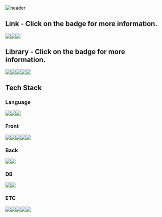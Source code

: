 ![header](https://capsule-render.vercel.app/api?type=waving&color=auto&height=200&section=header&text=Hello,I'm%20Aierse&fontSize=65)

## Link - Click on the badge for more information.

<div style="display:flex">
<a href="https://accessible-supernova-c7a.notion.site/7146b8d22aee45488825a58f3e2dbe6d"><img src="https://img.shields.io/badge/Portfolio-000000?logo=Notion&logoColor=white"/></a>
<a href="https://github.com/sponsors/Aierse"><img src="https://img.shields.io/badge/Sponsors-181717?logo=Github&logoColor=white"/></a>
<a href="https://aierse.github.io/blog"><img src="https://img.shields.io/badge/Blog-4FC08D?logo=Vue.JS&logoColor=white"/></a>
<!-- <a href="https://aierse.github.io/HTML-handbook"><img src="https://img.shields.io/badge/HTML%20handbook-61DAFB?logo=React&logoColor=white"/></a> -->
</div>

## Library - Click on the badge for more information.



<div style="display:flex">
<a href="https://github.com/Aierse/aierse-between"><img src="https://img.shields.io/badge/Between-자바스크립트%20Between-339933?logo=Node.js&logoColor=white"</a>
<a href="https://github.com/Aierse/vue3-use-pagination"><img src="https://img.shields.io/badge/usePagination-Vue3%20페이지네이션%20훅-4FC08D?logo=Vue.js&logoColor=white"</a>
<a href="https://github.com/Aierse/aierse-date-format"><img src="https://img.shields.io/badge/Date%20Format-Date%20as%20String%20Library-339933?logo=Node.js&logoColor=white"></a>
<a href="https://github.com/Aierse/aierse-json-extend"><img src="https://img.shields.io/badge/JSON%20Extend-Effective%20JSON%20Library-339933?logo=Node.js&logoColor=white"></a>
<a href="https://github.com/Aierse/Paginator.js"><img src="https://img.shields.io/badge/Paginator-페이지네이션%20라이브러리-F7DF1E?logo=JavaScript&logoColor=white"/></a>
</div>

## Tech Stack

### Language

<div style="display:flex">
<img src="https://img.shields.io/badge/JavaScript-F7DF1E?logo=JavaScript&logoColor=white"/>
<img src="https://img.shields.io/badge/TypeScript-skyblue?logo=typescript&logoColor=white"/>
<img src="https://img.shields.io/badge/python-3776AB?logo=python&logoColor=white"/>
</div>

### Front

<div style="display:flex">
<img src="https://img.shields.io/badge/HTML-E34F26?logo=HTML5&logoColor=white"/>
<img src="https://img.shields.io/badge/CSS-1572B6?logo=CSS3&logoColor=white"/>
<img src="https://img.shields.io/badge/SCSS-CC6699?logo=SASS&logoColor=white"/>
<img src="https://img.shields.io/badge/VueJS-4FC08D?logo=Vue.js&logoColor=white"/>
<img src="https://img.shields.io/badge/ReactJS-61DAFB?logo=React&logoColor=white"/>
</div>

### Back

<div style="display:flex">
<img src="https://img.shields.io/badge/NestJS-E0234E?logo=NestJS&logoColor=white"/>
<img src="https://img.shields.io/badge/Django-092E20?logo=Django&logoColor=white"/>
<!-- <img src="https://img.shields.io/badge/Laravel-FF2D20?logo=Laravel&logoColor=white"/> -->
</div>

### DB

<div style="display:flex">
<img src="https://img.shields.io/badge/MySQL-4479A1?logo=MySQL&logoColor=white"/>
<img src="https://img.shields.io/badge/Oracle DB-F80000?logo=Oracle&logoColor=white"/>
</div>

### ETC

<div style="display:flex">
<img src="https://img.shields.io/badge/Github-181717?logo=Github&logoColor=white"/>
<img src="https://img.shields.io/badge/Notion-000000?logo=Notion&logoColor=white"/>
<img src="https://img.shields.io/badge/Slack-4A154B?logo=Slack&logoColor=white"/>
<img src="https://img.shields.io/badge/Jira-0052CC?logo=Jira&logoColor=white"/>
<img src="https://img.shields.io/badge/Amazon EC2-FF9900?logo=Amazon EC2&logoColor=white"/>
</div>
